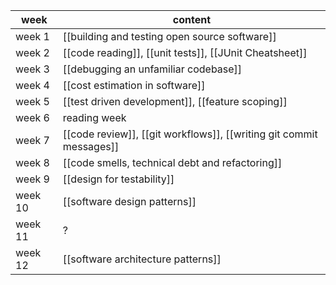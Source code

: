 | week | content |
| ---- | ---- |
| week 1 | [[building and testing open source software]] |
| week 2 | [[code reading]], [[unit tests]], [[JUnit Cheatsheet]] |
| week 3 | [[debugging an unfamiliar codebase]] |
| week 4 | [[cost estimation in software]] |
| week 5 | [[test driven development]], [[feature scoping]]|
| week 6 | reading week |
| week 7 | [[code review]], [[git workflows]], [[writing git commit messages]] |
| week 8 | [[code smells, technical debt and refactoring]]|
| week 9 | [[design for testability]] |
| week 10 | [[software design patterns]] |
| week 11 | ? |
| week 12 | [[software architecture patterns]] |

